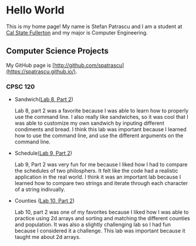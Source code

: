 # Hello World

This is my home page! My name is Stefan Patrascu and I am a student at [Cal State Fullerton](http://www.fullerton.edu/) and my major is Computer Engineering.

## Computer Science Projects

My GitHub page is [http://github.com/spatrascu](https://spatrascu.github.io/).

### CPSC 120

* Sandwich([Lab 8, Part 2](https://github.com/cpsc-fall-2023/cpsc-120-lab-08-ashton-stefan.git)) 

  Lab 8, part 2 was a favorite because I was able to learn how to properly use the command line. I also really like sandwiches, so it was      cool that I was able to customize my own sandwich by inputing different condiments and bread. I think this lab was important because I
  learned how to use the command line, and use the different arguments on the command line.

* Schedule([Lab 9, Part 2](https://github.com/cpsc-fall-2023/cpsc-120-lab-09-stefan.git))

  Lab 9, Part 2 was very fun for me because I liked how I had to compare the schedules of two philosphers. It felt like the code had a 
  realistic application in the real world. I think it was an important lab because I learned how to compare two strings and iterate through 
  each character of a string indivually.  

* Counties ([Lab 10, Part 2](https://github.com/cpsc-fall-2023/cpsc-120-lab-10-stefan-and-alan.git))

  Lab 10, part 2 was one of my favorites because I liked how I was able to practice using 2d arrays and sorting and matching the different 
  counties and population. It was also a slightly challenging lab so I had fun because I considered it a challenge. This lab was important 
  because it taught me about 2d arrays.  
